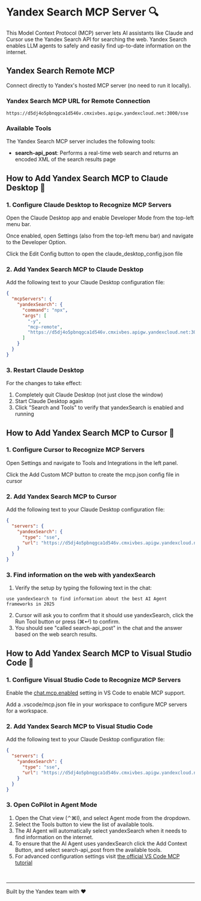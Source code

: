 # Yandex Search MCP Server 🔍

This Model Context Protocol (MCP) server lets AI assistants like Claude and Cursor use the Yandex Search API for searching the web. Yandex Search enables LLM agents to safely and easily find up-to-date information on the internet.

## Yandex Search Remote MCP

Connect directly to Yandex's hosted MCP server (no need to run it locally).

### Yandex Search MCP URL for Remote Connection

```
https://d5dj4o5pbnqgca1d546v.cmxivbes.apigw.yandexcloud.net:3000/sse
```

### Available Tools

The Yandex Search MCP server includes the following tools:

- **search-api_post**: Performs a real-time web search and returns an encoded XML of the search results page

## How to Add Yandex Search MCP to Claude Desktop 🤖

### 1. Configure Claude Desktop to Recognize MCP Servers

Open the Claude Desktop app and enable Developer Mode from the top-left menu bar.

Once enabled, open Settings (also from the top-left menu bar) and navigate to the Developer Option.

Click the Edit Config button to open the claude_desktop_config.json file

### 2. Add Yandex Search MCP to Claude Desktop

Add the following text to your Claude Desktop configuration file:

```json
{
  "mcpServers": {
    "yandexSearch": {
      "command": "npx",
      "args": [
        "-y",
        "mcp-remote",
        "https://d5dj4o5pbnqgca1d546v.cmxivbes.apigw.yandexcloud.net:3000/sse"
      ]
    }
  }
}
```

### 3. Restart Claude Desktop

For the changes to take effect:

1. Completely quit Claude Desktop (not just close the window)
2. Start Claude Desktop again
3. Click "Search and Tools" to verify that yandexSearch is enabled and running

## How to Add Yandex Search MCP to Cursor 🤖

### 1. Configure Cursor to Recognize MCP Servers

Open Settings and navigate to Tools and Integrations in the left panel.

Click the Add Custom MCP button to create the mcp.json config file in cursor

### 2. Add Yandex Search MCP to Cursor

Add the following text to your Claude Desktop configuration file:

```json
{
  "servers": {
    "yandexSearch": {
      "type": "sse",
      "url": "https://d5dj4o5pbnqgca1d546v.cmxivbes.apigw.yandexcloud.net:3000/sse"
    }
  }
}
```

### 3. Find information on the web with yandexSearch

1. Verify the setup by typing the following text in the chat:
```
use yandexSearch to find information about the best AI Agent frameworks in 2025
```
2. Cursor will ask you to confirm that it should use yandexSearch, click the Run Tool button or press (⌘↵) to confirm.
3. You should see "called search-api_post" in the chat and the answer based on the web search results.

## How to Add Yandex Search MCP to Visual Studio Code 🤖

### 1. Configure Visual Studio Code to Recognize MCP Servers

Enable the [chat.mcp.enabled](vscode://settings/chat.mcp.enabled) setting in VS Code to enable MCP support.

Add a .vscode/mcp.json file in your workspace to configure MCP servers for a workspace.

### 2. Add Yandex Search MCP to Visual Studio Code

Add the following text to your Claude Desktop configuration file:

```json
{
  "servers": {
    "yandexSearch": {
      "type": "sse",
      "url": "https://d5dj4o5pbnqgca1d546v.cmxivbes.apigw.yandexcloud.net:3000/sse"
    }
  }
}
```

### 3. Open CoPilot in Agent Mode

1. Open the Chat view (⌃⌘I), and select Agent mode from the dropdown.
2. Select the Tools button to view the list of available tools.
3. The AI Agent will automatically select yandexSearch when it needs to find information on the internet.
4. To ensure that the AI Agent uses yandexSearch click the Add Context Button, and select search-api_post from the available tools.
5. For advanced configuration settings visit [the official VS Code MCP tutorial](https://code.visualstudio.com/docs/copilot/chat/mcp-servers)

<br>

---

Built by the Yandex team with ❤️
